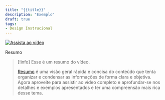 ```yaml
---
title: "{{title}}"
description: "Exemplo"
draft: true
tags:
- Design Instrucional
---
```



[![Assista ao vídeo](https://img.youtube.com/vi/XXXXXXXX/maxresdefault.jpg)](https://www.youtube.com/watch?v=XXXXXXXXX)


Resumo

>[!info] Esse é um resumo do vídeo. 
>
>[Resumo](../D4T/Operações%20de%20Pensamento/Resumo.md) é uma visão geral rápida e concisa do conteúdo que tenta organizar e condensar as informações de forma clara e objetiva. Agora aproveite para assistir ao vídeo completo e aprofundar-se nos detalhes e exemplos apresentados e ter uma compreensão mais rica desse tema.